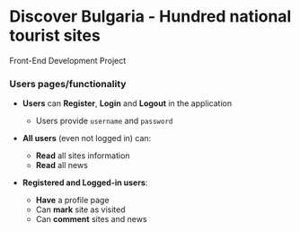 # Discover Bulgaria - Hundred national tourist sites
Front-End Development Project

### Users pages/functionality

- **Users** can **Register**, **Login** and **Logout** in the application
  - Users provide `username`  and `password`
- **All users** (even not logged in) can:
  - **Read** all sites information
  - **Read** all news
  
- **Registered and Logged-in users**:
  - **Have** a profile page
  - Can **mark** site as visited
  - Can **comment** sites and news